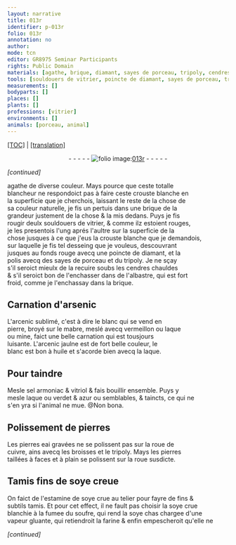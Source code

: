 ```yaml
---
layout: narrative
title: 013r
identifier: p-013r
folio: 013r
annotation: no
author:
mode: tcn
editor: GR8975 Seminar Participants
rights: Public Domain
materials: [agathe, brique, diamant, sayes de porceau, tripoly, cendres, albastre, arsenic, arcenic sublimé, pierre, mabre, vermeillon, laque, mine, arcenic jaulne, huile, sel armoniac, vitriol, verdet, azur, pierres, cuivre, soye, soufre, farine]
tools: [souldouers de vitrier, poincte de diamant, sayes de porceau, tripoly, mabre, roue de cuivre, broisses, roue, Tamis, tamis]
measurements: []
bodyparts: []
places: []
plants: []
professions: [vitrier]
environments: []
animals: [porceau, animal]
---
```


 <p><a href="{{ site.baseurl }}/normalized/">[TOC]</a> | <a href="{{ site.baseurl }}/texts/p-013r_tl/" target="_blank">[translation]</a></p><div class="folio" align="center">- - - - - <a href="http://gallica.bnf.fr/ark:/12148/btv1b10500001g/f31.image" target="_blank"><img src="https://cu-mkp.github.io/2017-workshop-edition/assets/photo-icon.png" alt="folio image: " style="display:inline-block; margin-bottom:-3px;"/>013r</a> - - - - - </div>  
 
*[continued]*
  
 <span class="m">agathe</span> de diverse couleur. Mays pource que ceste totalle<br/> blancheur ne respondoict pas à faire ceste crouste blanche en<br/> la superficie que je cherchois, laissant le reste de la chose de<br/> sa couleur naturelle, je fis un pertuis dans une <span class="m">brique</span> de la<br/> grandeur justement de la chose & la mis dedans. Puys je fis<br/> rougir deulx <span class="tl">souldouers de <span class="pro">vitrier</span></span>, & comme ilz estoient rouges,<br/> je les presentois l'ung aprés l'aultre sur la superficie de la<br/> chose jusques à ce que j'eus la crouste blanche que je dema<span class="exp">n</span>dois,<br/> sur laquelle je fis tel desseing que je vouleus, descouvrant<br/> jusques au fonds rouge avecq une <span class="tl">poincte de <span class="m">diamant</span></span>, et la<br/> polis avecq des <span class="tl"><span class="m">sayes de <span class="al">porceau</span></span></span> et du <span class="tl"><span class="m">tripoly</span></span>. Je ne sçay<br/> s'il seroict mieulx de la recuire soubs les <span class="m">cendres</span> chauldes<br/> & s'il seroict bon de l'enchasser dans de l'<span class="m">albastre</span>, qui est fort<br/> froid, co<span class="exp">mm</span>e je l'enchassay dans la <span class="m">brique</span>.
 
 
  

## Carnation d'<span class="m">arsenic</span>

 
L'<span class="m">arcenic sublimé</span>, c'est à dire le blanc qui se vend en<br/> <span class="m">pierre</span>, broyé sur le <span class="tl"><span class="m">mabre</span></span>, meslé avecq <span class="m">vermeillon</span> ou <span class="m">laque</span><br/> ou <span class="m">mine</span>, faict une belle carnation qui est tousjours<br/> luisante. L'<span class="m">arcenic jaulne</span> est de fort belle couleur, le<br/> blanc est bon à <span class="m">huile</span> et s'acorde bien avecq la <span class="m">laque</span>.
 
 
  

## Pour taindre

 
Mesle <span class="m">sel armoniac</span> & <span class="m">vitriol</span> & fais bouillir ensemble. Puys y<br/> mesle <span class="m">laque</span> ou <span class="m">verdet</span> & <span class="m">azur</span> ou semblables, & taincts, ce qui ne<br/> s'en yra si l'<span class="al">animal</span> ne mue. @Non bona.
 
 
  

## Polisseme<span class="exp">n</span>t de <span class="m">pierres</span>

 
Les pierres <span class="del">eai</span> gravées ne se polissent pas sur la <span class="tl">roue de<br/> <span class="m">cuivre</span></span>, ains avecq les <span class="tl">broisses</span> et le <span class="m">tripoly</span>. Mays les pierres<br/> taillées à faces et à plain se polissent sur la <span class="tl">roue</span> susdicte.
 
 
  

## <span class="tl">Tamis</span> fins de <span class="m">soye</span> creue

 
On faict de l'estamine de <span class="m">soye</span> crue au telier pour fayre de fins &<br/> subtils <span class="tl">tamis</span>. Et pour cet effect, il ne fault pas choisir la <span class="m">soye</span> crue<br/> blanchie à la fumee du <span class="m">soufre</span>, qui rend la <span class="m">soye</span> <span class="del">chas</span> chargee d'une<br/> vapeur glua<span class="exp">n</span>te, qui retiendroit la <span class="m">farine</span> & enfin empescheroit qu'elle ne
 
*[continued]*
 
 
